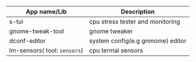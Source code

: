 | App name/Lib | Description |
|----------|-------------|
| s-tui | cpu stress tester and monitoring |
| gnome-tweak-tool | gnome tweaker |
| dconf-editor | system config(e.g gnmome) editor |
| lm-sensors( tool: `sensors`)   | cpu termal sensors |
